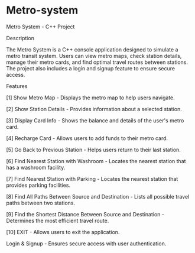 # Metro-system
Metro System - C++ Project

Description

The Metro System is a C++ console application designed to simulate a metro transit system. Users can view metro maps, check station details, manage their metro cards, and find optimal travel routes between stations. The project also includes a login and signup feature to ensure secure access.

Features

[1] Show Metro Map - Displays the metro map to help users navigate.

[2] Show Station Details - Provides information about a selected station.

[3] Display Card Info - Shows the balance and details of the user's metro card.

[4] Recharge Card - Allows users to add funds to their metro card.

[5] Go Back to Previous Station - Helps users return to their last station.

[6] Find Nearest Station with Washroom - Locates the nearest station that has a washroom facility.

[7] Find Nearest Station with Parking - Locates the nearest station that provides parking facilities.

[8] Find All Paths Between Source and Destination - Lists all possible travel paths between two stations.

[9] Find the Shortest Distance Between Source and Destination - Determines the most efficient travel route.

[10] EXIT - Allows users to exit the application.

Login & Signup - Ensures secure access with user authentication.
